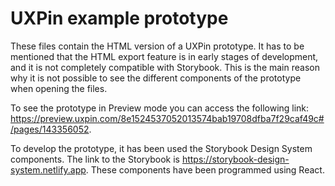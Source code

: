 # UXPin example prototype

These files contain the HTML version of a UXPin prototype. It has to be mentioned that the HTML export feature is in early stages of development, and it is not completely compatible with Storybook. This is the main reason why it is not possible to see the different components of the prototype when opening the files.

To see the prototype in Preview mode you can access the following link: https://preview.uxpin.com/8e1524537052013574bab19708dfba7f29caf49c#/pages/143356052.

To develop the prototype, it has been used the Storybook Design System components. The link to the Storybook is https://storybook-design-system.netlify.app. These components have been programmed using React.